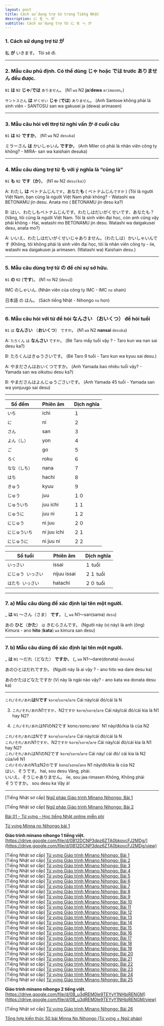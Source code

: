 ```yaml
---
layout: post
title: Cách sử dụng trợ từ trong Tiếng Nhật
description: に を へ が
subtitle: Cách sử dụng trợ từ に を へ が
---
```


### 1. Cách sử dụng trợ từ が

私 **が** いきます。
Tôi sẽ đi.

-----

### 2. Mẫu câu phủ định. Có thể dùng じゃ hoặc では trước ありません đều được.
`N1` **は** `N2` **じゃ**/**では** `ありません`。 (N1 `wa` N2 **ja**/**dewa** `arimasen`。)

`サントスさん` **は** `がくせい` **じゃ** (**では**) `ありません`。 
(Anh Santose không phải là sinh viên - SANTOSU san wa gakusei ja (dewa) arimasen)

-----

### 3. Mẫu câu hỏi với ttrợ từ nghi vấn か ở cuối câu
`N1` **は** `N2` **ですか**。 (N1 `wa` N2 `desuka`)

ミラーさん **は** かいしゃいん **ですか**。 
(Anh Miler có phải là nhân viên công ty không? - MIRA- san wa kaishain desuka)

-----

### 4. Mẫu câu dùng trợ từ も với ý nghĩa là “cũng là”
`N1` **も** `N2` **です（か）**。 (N1 `mo` N2 `desu(ka)`)

A: わたし **は** ベトナムじん`です`。あなた**も** ( ベトナムじん`ですか` ) 
(Tôi là người Việt Nam, bạn cũng là người Việt Nam phải không? - Watashi wa BETONAMU jin desu. Anata mo ( BETONAMU jin desu ka?)

B: はい、わたしもベトナムじんです。わたしはだいがくせいです、あなたも？ 
(Vâng, tôi cũng là người Việt Nam. Tôi là sinh viên đại học, còn anh cũng vậy phải không - Hai, watashi mo BETONAMU jin desu. Watashi wa daigakusei desu, anata mo?)

A: いいえ、わたしはだいがくせいじゃありません。（わたしは）かいしゃいんです 
(Không, tôi không phải là sinh viên đại học, tôi là nhân viên công ty - iie, watashi wa daigakusei ja arimasen. (Watashi wa) Kaishain desu.)

-----

### 5. Mẫu câu dùng trợ từ の để chỉ sự sở hữu.
`N1` **の** `N2` (**です**)。 (N1 `no` N2 (`desu`))

IMC のしゃいん. 
(Nhân viên của công ty IMC - IMC `no` shain)

日本語 の ほん。 
(Sách tiếng Nhật - Nihongo `no` hon)

-----

### 6. Mẫu câu hỏi với từ để hỏi なんさい （おいくつ） để hỏi tuổi
`N1` `は` **なんさい** （**おいくつ**） `ですか`。 (N1 `wa` N2 **nansai** `desuka`)

A: `たろくん` `は` **なんさい** `ですか`。 (Bé Taro mấy tuổi vậy ? - Taro kun wa nan sai desu ka?)

B: たろくんはきゅうさいです。 (Bé Taro 9 tuổi - Taro kun wa kyuu sai desu.)

A: やまださんはおいくつですか。 (Anh Yamada bao nhiêu tuổi vậy? - Yamada san wa oikutsu desu ka?)

B: やまださんはよんじゅうごさいです。 (Anh Yamada 45 tuổi - Yamada san wa yonjuugo sai desu)

-----

| Số đếm || Phiên âm || Dịch nghĩa |
| -- | -- | -- | -- | -- |
| `いち` || ichi || １ |
| `に` || ni || ２ |
| `さん ` || san || ３ |
| `よん（し）` || yon<shi> || ４ |
| `ご` || go || ５ |
| `ろく` || roku || ６ |
| `なな（しち）` || nana<shichi> || ７ |
| `はち` || hachi || ８ |
| `きゅう` || kyuu || ９ |
| `じゅう` || juu || １０ |
| `じゅういち` || juu ichi || １１ |
| `じゅうに` || juu ni || １２ |
| `にじゅう` || ni juu || ２０ |
| `にじゅういち` || ni juu ichi || ２１ |
| `にじゅうに` || ni juu ni || ２２ |

| Số tuổi || Phiên âm || Dịch nghĩa |
| -- | -- | -- | -- | -- |
| `いっさい` || issai || １ tuổi |
| `にじゅう いっさい` || nijuu issai || ２１ tuổi |
| `はたち いっさい` || hatachi || ２０ tuổi |

-----

### 7. a) Mẫu câu dùng để xác định lại tên một người.
_ **は** `N1` ～さん（さま） **です**。 (_ `wa` N1～san(sama) `desu`)

あの **ひと**（**かた**） `は` きむらさんです。 
(Người này (vị này) là anh (ông) Kimura - ano **hito** (**kata**) `wa` kimura san desu)

-----

### 7. b) Mẫu câu dùng để xác định lại tên một người.
_ **は** `N1` ～だれ（どなた） **ですか**。 (_ `wa` N1～dare(donata) `desuka`)

あのひとはだれですか。 
(Người này là ai vậy ? - ano hito wa dare desu ka)

あのかたはどなたですか
(Vị này là ngài nào vậy? - ano kata wa donata desu ka)

-----


`これ/それ/あれ`**は**N**です**
`kore`/`sore`/`are` Cái này/cái đó/cái là N

3. `これ/それ/あれ`N1`ですか`、N2`ですか`
`kore`/`sore`/`are`
Cái này/cái đó/cái kia là N1 hay N2?

4. `これ/それ/あれ`はN1のN2です
kono`/`sono`/`ano`
N1 này/đó/kia là của N2

  `これ/それ/あれ`はNです    `kore`/`sore`/`are`    Cái này/cái đó/cái là N  
  `これ/それ/あれ`N1`ですか`、N2`ですか`    `kore`/`sore`/`are`    Cái này/cái đó/cái kia là N1 hay N2?  
  `これ/それ/あれ`はN1のN2です    `kore`/`sore`/`are`    Cái này/ cái đó/ cái kia là N2 của/về N1  
  `この/その/あの`N1`は`N2`の`です    `kono`/`sono`/`ano`    N1 này/đó/kia là của N2  
  はい、そうです。    hai, sou desu    Vâng, phải.  
  いいえ、そうじゃありません。    iie, sou jaa rimasen    Không, Không phải  
  そうですか。    sou desu ka    Vậy à!  

-----


[Tiếng Nhật sơ cấp] [Ngữ pháp Giáo trình Minano Nihongo: Bài 1](https://jes.edu.vn/ngu-phap-minna-no-nihongo-bai-1)

[Tiếng Nhật sơ cấp] [Ngữ pháp Giáo trình Minano Nihongo: Bài 2](https://jes.edu.vn/ngu-phap-minna-no-nihongo-bai-2)

[Bài 01 - Từ vựng - Học tiếng Nhật online miễn phí](https://www.vnjpclub.com/minna-no-nihongo-1998/bai-1-tu-vung.html)

[Từ vựng Minna no Nihongo bài 1](http://jls.vnjpclub.com/tu-vung-minna-no-nihongo-bai-1.html)

**Giáo trình minano nihongo 1 tiếng việt.**  
[https://drive.google.com/file/d/0B12DCNP3dpz6ZTA0bkpvcFJ2MDg/](https://drive.google.com/file/d/0B12DCNP3dpz6ZTA0bkpvcFJ2MDg/view)  

[Tiếng Nhật sơ cấp] [Từ vựng Giáo trình Minano Nihongo: Bài 1](http://tiengnhat.minder.vn/hoc-tu-vung-tieng-nhat-minna-bai-1/)  
[Tiếng Nhật sơ cấp] [Từ vựng Giáo trình Minano Nihongo: Bài 2](http://tiengnhat.minder.vn/hoc-tu-vung-tieng-nhat-bai-2/)  
[Tiếng Nhật sơ cấp] [Từ vựng Giáo trình Minano Nihongo: Bài 3](http://tiengnhat.minder.vn/hoc-tu-vung-tieng-nhat-bai-3/)  
[Tiếng Nhật sơ cấp] [Từ vựng Giáo trình Minano Nihongo: Bài 4](http://tiengnhat.minder.vn/hoc-tu-vung-tieng-nhat-bai-4/)  
[Tiếng Nhật sơ cấp] [Từ vựng Giáo trình Minano Nihongo: Bài 5](http://tiengnhat.minder.vn/hoc-tu-vung-tieng-nhat-bai-5/)  
[Tiếng Nhật sơ cấp] [Từ vựng Giáo trình Minano Nihongo: Bài 6](http://tiengnhat.minder.vn/hoc-tu-vung-tieng-nhat-bai-6/)  
[Tiếng Nhật sơ cấp] [Từ vựng Giáo trình Minano Nihongo: Bài 7](http://tiengnhat.minder.vn/tu-vung-tieng-nhat-bai-7/)  
[Tiếng Nhật sơ cấp] [Từ vựng Giáo trình Minano Nihongo: Bài 8](http://tiengnhat.minder.vn/tu-vung-tieng-nhat-bai-8/)  
[Tiếng Nhật sơ cấp] [Từ vựng Giáo trình Minano Nihongo: Bài 9](http://tiengnhat.minder.vn/tu-vung-tieng-nhat-bai-9/)  
[Tiếng Nhật sơ cấp] [Từ vựng Giáo trình Minano Nihongo: Bài 10](http://tiengnhat.minder.vn/tu-vung-tieng-nhat-minna-bai-10/)  
[Tiếng Nhật sơ cấp] [Từ vựng Giáo trình Minano Nihongo: Bài 11](http://tiengnhat.minder.vn/tu-vung-tieng-nhat-minna-bai-11/)  
[Tiếng Nhật sơ cấp] [Từ vựng Giáo trình Minano Nihongo: Bài 12](http://tiengnhat.minder.vn/tu-vung-tieng-nhat-bai-12-minna/)  
[Tiếng Nhật sơ cấp] [Từ vựng Giáo trình Minano Nihongo: Bài 13](http://tiengnhat.minder.vn/tu-vung-tieng-nhat-bai-13-minna/)  
[Tiếng Nhật sơ cấp] [Từ vựng Giáo trình Minano Nihongo: Bài 14](http://tiengnhat.minder.vn/tu-vung-tieng-nhat-bai-14-minna/)  
[Tiếng Nhật sơ cấp] [Từ vựng Giáo trình Minano Nihongo: Bài 15](http://tiengnhat.minder.vn/tu-vung-tieng-nhat-bai-15-minna/)  
[Tiếng Nhật sơ cấp] [Từ vựng Giáo trình Minano Nihongo: Bài 16](http://tiengnhat.minder.vn/tu-vung-tieng-nhat-bai-16-minna/)  
[Tiếng Nhật sơ cấp] [Từ vựng Giáo trình Minano Nihongo: Bài 17](http://tiengnhat.minder.vn/tu-vung-tieng-nhat-bai-17-minna/)  
[Tiếng Nhật sơ cấp] [Từ vựng Giáo trình Minano Nihongo: Bài 18](http://tiengnhat.minder.vn/tu-vung-tieng-nhat-bai-18-minna/)  
[Tiếng Nhật sơ cấp] [Từ vựng Giáo trình Minano Nihongo: Bài 19](http://tiengnhat.minder.vn/tu-vung-tieng-nhat-bai-19-minna/)  
[Tiếng Nhật sơ cấp] [Từ vựng Giáo trình Minano Nihongo: Bài 20](http://tiengnhat.minder.vn/tu-vung-tieng-nhat-bai-20-minna-hoc-tu-vung-mien-phi-voi-minder/)  
[Tiếng Nhật sơ cấp] [Từ vựng Giáo trình Minano Nihongo: Bài 21](http://tiengnhat.minder.vn/tu-vung-tieng-nhat-bai-21-minna/)  
[Tiếng Nhật sơ cấp] [Từ vựng Giáo trình Minano Nihongo: Bài 22](http://tiengnhat.minder.vn/tu-vung-tieng-nhat-bai-22-minna/)  
[Tiếng Nhật sơ cấp] [Từ vựng Giáo trình Minano Nihongo: Bài 23](http://tiengnhat.minder.vn/tu-vung-tieng-nhat-bai-23-minna/)  
[Tiếng Nhật sơ cấp] [Từ vựng Giáo trình Minano Nihongo: Bài 24](http://tiengnhat.minder.vn/tu-vung-tieng-nhat-bai-24-minna/)  
[Tiếng Nhật sơ cấp] [Từ vựng Giáo trình Minano Nihongo: Bài 25](http://tiengnhat.minder.vn/tu-vung-tieng-nhat-bai-25-minna/)  

**Giáo trình minano nihongo 2 tiếng việt.**  
[https://drive.google.com/file/d/0B_u3dREM0Ie9TEYyY1NHbjRENGM](https://drive.google.com/file/d/0B_u3dREM0Ie9TEYyY1NHbjRENGM/view)  

[Tiếng Nhật sơ cấp] [Từ vựng Giáo trình Minano Nihongo: Bài 26](http://tiengnhat.minder.vn/tu-vung-tieng-nhat-bai-26-minna/)  

[Tổng hợp kiến thức 50 bài Minna No Nihongo (Từ vựng + Ngữ pháp)](http://tiengnhat.minder.vn/tong-hop-kien-thuc-50-bai-minna-no-nihongo-tu-vung-ngu-phap/)  






